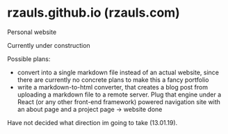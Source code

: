 # rzauls.github.io (rzauls.com)
Personal website

Currently under construction

Possible plans:
 * convert into a single markdown file instead of an actual website, since there are currently no concrete plans to make this a fancy portfolio
 * write a markdown-to-html converter, that creates a blog post from uploading a markdown file to a remote server. Plug that engine under a React (or any other front-end framework) powered navigation site with an about page and a project page -> website done
 
 Have not decided what direction im going to take (13.01.19).
